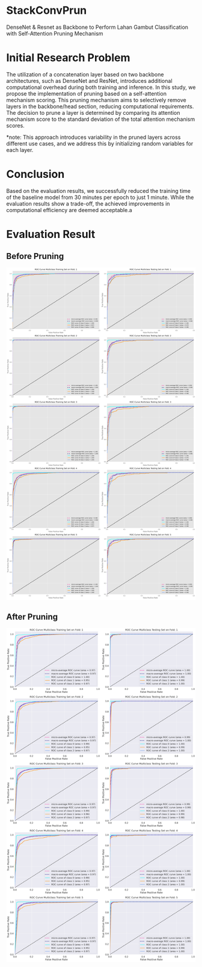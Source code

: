 # StackConvPrun
DenseNet &amp; Resnet as Backbone to Perform Lahan Gambut Classification with Self-Attention Pruning Mechanism

# Initial Research Problem

The utilization of a concatenation layer based on two backbone architectures, such as DenseNet and ResNet, introduces additional computational overhead during both training and inference. In this study, we propose the implementation of pruning based on a self-attention mechanism scoring. This pruning mechanism aims to selectively remove layers in the backbone/head section, reducing computational requirements. The decision to prune a layer is determined by comparing its attention mechanism score to the standard deviation of the total attention mechanism scores.

*note: This approach introduces variability in the pruned layers across different use cases, and we address this by initializing random variables for each layer.

# Conclusion

Based on the evaluation results, we successfully reduced the training time of the baseline model from 30 minutes per epoch to just 1 minute. While the evaluation results show a trade-off, the achieved improvements in computational efficiency are deemed acceptable.a

# Evaluation Result

## Before Pruning
![](images/Evaluation%20Metrics%20Before%20Pruning%20Attention.png)

## After Pruning
![](images/Evaluation%20Metrics%20After%20Pruning%20Attention.png)